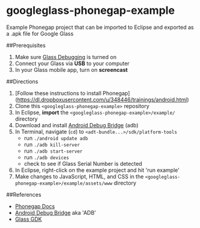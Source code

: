 googleglass-phonegap-example
============================

Example Phonegap project that can be imported to Eclipse and exported as a .apk file for Google Glass

##Prerequisites
1. Make sure [Glass Debugging](https://developers.google.com/glass/gdk) is turned on
2. Connect your Glass via **USB** to your computer
3. In your Glass mobile app, turn on **screencast**

##Directions
1. [Follow these instructions to install Phonegap] (https://dl.dropboxusercontent.com/u/348446/trainings/android.html)
2. Clone this ````<googleglass-phonegap-example>```` repository
3. In Eclipse, **import** the ````<googleglass-phonegap-example>/example/```` directory
4. Download and install [Android Debug Bridge](http://developer.android.com/tools/help/adb.html) (adb)
5. In Terminal, navigate (````cd````) to ````<adt-bundle...>/sdk/platform-tools````
   * run ````./android update adb````
   * run ````./adb kill-server````
   * run ````./adb start-server````
   * run ````./adb devices````
   * check to see if Glass Serial Number is detected
6. In Eclipse, right-click on the example project and hit 'run example'
7. Make changes to JavaScript, HTML, and CSS in the ````<googleglass-phonegap-example>/example/assets/www```` directory

##References
* [Phonegap Docs](http://docs.phonegap.com/en/2.6.0/guide_getting-started_index.md.html)
* [Android Debug Bridge](http://developer.android.com/tools/help/adb.html) aka 'ADB'
* [Glass GDK](https://developers.google.com/glass/gdk)